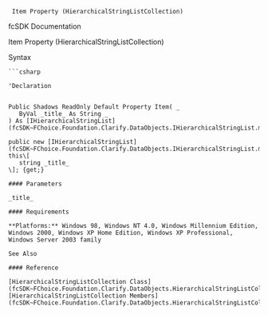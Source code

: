 ﻿     Item Property (HierarchicalStringListCollection)                                                   

fcSDK Documentation

Item Property (HierarchicalStringListCollection)

Syntax

```vbnet
```csharp

'Declaration
 

Public Shadows ReadOnly Default Property Item( _
   ByVal _title_ As String _
) As [IHierarchicalStringList](fcSDK~FChoice.Foundation.Clarify.DataObjects.IHierarchicalStringList.md)

public new [IHierarchicalStringList](fcSDK~FChoice.Foundation.Clarify.DataObjects.IHierarchicalStringList.md) this\[ 
   string _title_
\]; {get;}

#### Parameters

_title_

#### Requirements

**Platforms:** Windows 98, Windows NT 4.0, Windows Millennium Edition, Windows 2000, Windows XP Home Edition, Windows XP Professional, Windows Server 2003 family

See Also

#### Reference

[HierarchicalStringListCollection Class](fcSDK~FChoice.Foundation.Clarify.DataObjects.HierarchicalStringListCollection.md)  
[HierarchicalStringListCollection Members](fcSDK~FChoice.Foundation.Clarify.DataObjects.HierarchicalStringListCollection_members.md)